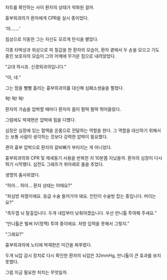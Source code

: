 차트를 확인하는 사이 환자의 상태가 악화된 걸까.

흉부외과의가 환자에게 CPR을 실시 중이었다.

‘아…….’

침상으로 이동한 그는 자신도 모르게 탄식을 뱉었다.

각종 타박상과 외상으로 피 칠갑을 한 환자의 모습이, 환자 곁에서 두 손을 모으고 기도 중인 보호자의 모습이 그의 어깨에 무거운 짐으로 내려앉았다.

“교대 하시죠. 신경외과의입니다.”

“아, 네.”

그는 땀을 뻘뻘 흘리는 흉부외과의를 대신해 심폐소생술을 펼쳤다.

퍽! 퍽! 퍽!

환자의 가슴을 압박할 때마다 환자의 몸이 펄떡 펄떡 뛰어올랐다.

그럼에도 박재현은 압박에 힘을 다했다.

심장은 심장에 있는 혈액을 온몸으로 전달하는 역할을 한다. 그 역할을 대신하기 위해서는 보통 사람이 생각하는 것보다 강력한 압박이 필요했다.

괜히 흉부 압박으로 환자의 갈비뼈가 부러지는 게 아니었다.

흉부외과의와 CPR 및 제세동기 사용을 반복한 지 10분쯤 지났을까. 환자의 심장이 다시 뛰기 시작했다. 심전도 그래프가 위아래로 춤을 추었다.

생명의 춤사위였다.

“하아… 하아… 환자 상태는 어때요?”

“좌심방 파열이에요. 응급 수술 들어가야 돼요. 인턴이 수술방 잡는 중입니다. 머리는요?”

“측두엽 뇌 탈출입니다. 두개 내압부터 낮춰야겠습니다. 우선 만니톨 투여해 주세요.”

“만니톨은 벌써 IV(정맥) 투여 중이에요. 처방 입력을 못해서 그렇지.”

“그래요?”

흉부외과의에 노티에 박재현은 미간을 찌푸렸다.

두개 뇌압 감시 장치로 다시 확인한 환자의 뇌압은 32mmHg, 만니톨이 큰 효과를 보지 못했다.

그럼 지금 필요한 처치는 무엇일까.